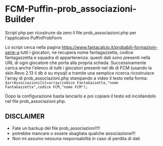 # FCM-Puffin-prob_associazioni-Builder
Script php per ricostruire da zero il file prob_associazioni.php per l'applicativo PuffinProbForm

Lo script cerca nella pagina https://www.fantacalcio.it/probabili-formazioni-serie-a tutti i giocatori, ne recupera nome fantagazzetta, codice fantagazzetta e squadra di appartenenza. questi dati sono presenti nella URL di ogni giocatore che porta alla propria scheda.
Successivamente carica anche l'elenco di tutti i giocatori presenti nel db di FCM (usando la skin Revo 2.13 il db è su mysql) e tramite una semplice ricerca ricostruisce l'array di prob_associazioni.php stampando a video il testo nella forma: `$arrAssociazioni[n]=array(codice FantaGazzetta,"nome FantaGazzetta",codice FCM,"nome FCM");`

Dopo la configurazione basta lanciarlo e poi copiare il testo ed incollandolo nel file prob_associazioni.php.

## DISCLAIMER

 - Fate un backup del file prob_associazioni!!!!
 - potrebbe mancare o essere sbagliata qualche associazione!!!
 - Non mi assumo nessuna responsabilità in caso di perdita di dati
